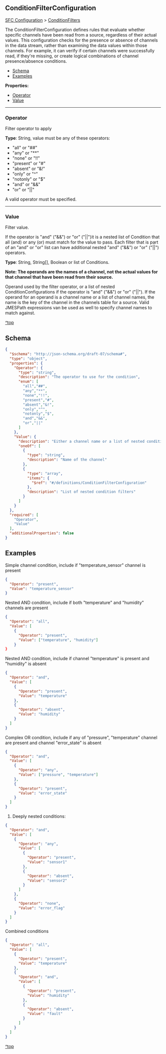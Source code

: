 ## ConditionFilterConfiguration

[SFC Configuration](./sfc-configuration.md) > [ConditionFilters](./sfc-configuration.md#conditionfilters)

The ConditionFilterConfiguration defines rules that evaluate whether specific channels have been read from a source, regardless of their actual values. This configuration checks for the presence or absence of channels in the data stream, rather than examining the data values within those channels. For example, it can verify if certain channels were successfully read, if they're missing, or create logical combinations of channel presence/absence conditions.

- [Schema](#schema)
- [Examples](#examples)

**Properties:**

- [Operator](#operator)
- [Value](#value)

  

---
### Operator
Filter operator to apply

**Type**: String, value must be any of these operators:

- "all" or "##"
- "any" or "**"
- "none" or "!!"
- "present" or "#"
- "absent" or "&!"
- "only" or "^"
- "notonly" or "$"
- "and" or "&&"
- "or" or "||"


A valid  operator must be specified.

---
### Value
Filter value.

If the operator is "and" ("&&") or "or" ("||")it is a nested list of Condition that all (and) or any (or) must match for the value to pass. Each filter that is part of an "and" or "or" list can have additional nested "and" ("&&") or "or" ("||") operators.

**Type**: String, String[], Boolean or list of Conditions.

**Note: The operands are the names of a channel, not the actual values for that channel that have been read from their source.**

Operand used by the filter operator, or a list of nested ConditionConfigurations if the operator is "and" ("&&") or "or" ("||"). If the operand for an operand is a channel name or a list of channel names, the name is the key of the channel in the channels table for a source. Valid JMESPath expressions van be used as well to specify channel names to match against.

[^top](#conditionfilterconfiguration)



## Schema

```json
{
  "$schema": "http://json-schema.org/draft-07/schema#",
  "type": "object",
  "properties": {
    "Operator": {
      "type": "string",
      "description": "The operator to use for the condition",
      "enum": [
        "all","##",
        "any","**",
        "none","!!",
        "present","#",
        "absent","&!",
        "only","^",
        "notonly","$",
        "and","&&",
        "or","||"
      ]
    },
    "Value": {
      "description": "Either a channel name or a list of nested conditions",
      "oneOf": [
        {
          "type": "string",
          "description": "Name of the channel"
        },
        {
          "type": "array",
          "items": {
            "$ref": "#/definitions/ConditionFilterConfiguration"
          },
          "description": "List of nested condition filters"
        }
      ]
    }
  },
  "required": [
    "Operator",
    "Value"
  ],
  "additionalProperties": false
}
```



## Examples



Simple channel condition, include if  "temperature_sensor" channel is present

```json
{
  "Operator": "present",
  "Value": "temperature_sensor"
}
```



Nested AND condition, include if both "temperature" and "humidity" channels are present

```json
{
  "Operator": "all",
  "Value": [
    {
      "Operator": "present",
      "Value": ["temperature", "humidity"]
    }
}
```



Nested AND condition, include if  channel "temperature" is present and "humidity" is absent

```json
{
  "Operator": "and",
  "Value": [
    {
      "Operator": "present",
      "Value": "temperature"
    },
    {
      "Operator": "absent",
      "Value": "humidity"
    }
  ]
}
```



Complex OR condition, include if any of "pressure", "temperature" channel  are present  and channel "error_state" is absent

```json
{
  "Operator": "and",
  "Value": [
    {
      "Operator": "any",
      "Value": ["pressure", "temperature"]
    },
    {
      "Operator": "present",
      "Value": "error_state"
    }
  ]
}
```



1. Deeply nested conditions:

```json
{
  "Operator": "and",
  "Value": [
    {
      "Operator": "any",
      "Value": [
        {
          "Operator": "present",
          "Value": "sensor1"
        },
        {
          "Operator": "absent",
          "Value": "sensor2"
        }
      ]
    },
    {
      "Operator": "none",
      "Value": "error_flag"
    }
  ]
}
```



Combined conditions

```json
{
  "Operator": "all",
  "Value": [
    {
      "Operator": "present",
      "Value": "temperature"
    },
    {
      "Operator": "and",
      "Value": [
        {
          "Operator": "present",
          "Value": "humidity"
        },
        {
          "Operator": "absent",
          "Value": "fault"
        }
      ]
    }
  ]
}
```



[^top](#conditionfilterconfiguration)

